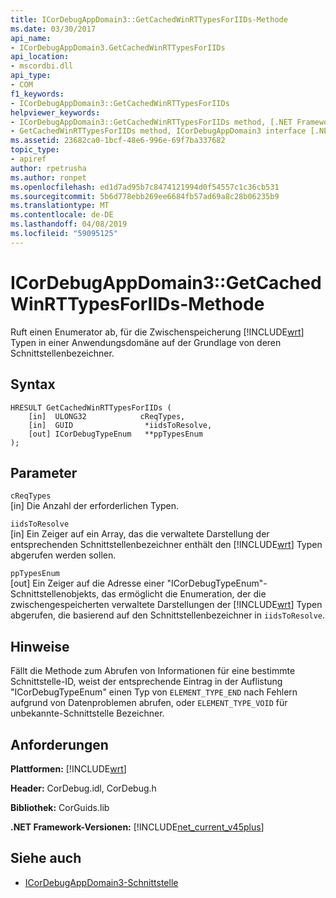 ```yaml
---
title: ICorDebugAppDomain3::GetCachedWinRTTypesForIIDs-Methode
ms.date: 03/30/2017
api_name:
- ICorDebugAppDomain3.GetCachedWinRTTypesForIIDs
api_location:
- mscordbi.dll
api_type:
- COM
f1_keywords:
- ICorDebugAppDomain3::GetCachedWinRTTypesForIIDs
helpviewer_keywords:
- ICorDebugAppDomain3::GetCachedWinRTTypesForIIDs method, [.NET Framework debugging]
- GetCachedWinRTTypesForIIDs method, ICorDebugAppDomain3 interface [.NET Framework debugging]
ms.assetid: 23682ca0-1bcf-48e6-996e-69f7ba337682
topic_type:
- apiref
author: rpetrusha
ms.author: ronpet
ms.openlocfilehash: ed1d7ad95b7c8474121994d0f54557c1c36cb531
ms.sourcegitcommit: 5b6d778ebb269ee6684fb57ad69a8c28b06235b9
ms.translationtype: MT
ms.contentlocale: de-DE
ms.lasthandoff: 04/08/2019
ms.locfileid: "59095125"
---
```

# <a name="icordebugappdomain3getcachedwinrttypesforiids-method"></a>ICorDebugAppDomain3::GetCachedWinRTTypesForIIDs-Methode
Ruft einen Enumerator ab, für die Zwischenspeicherung [!INCLUDE[wrt](../../../../includes/wrt-md.md)] Typen in einer Anwendungsdomäne auf der Grundlage von deren Schnittstellenbezeichner.  
  
## <a name="syntax"></a>Syntax  
  
```  
HRESULT GetCachedWinRTTypesForIIDs (   
    [in]  ULONG32            cReqTypes,  
    [in]  GUID                *iidsToResolve,  
    [out] ICorDebugTypeEnum   **ppTypesEnum  
);  
```  
  
## <a name="parameters"></a>Parameter  
 `cReqTypes`  
 [in] Die Anzahl der erforderlichen Typen.  
  
 `iidsToResolve`  
 [in] Ein Zeiger auf ein Array, das die verwaltete Darstellung der entsprechenden Schnittstellenbezeichner enthält den [!INCLUDE[wrt](../../../../includes/wrt-md.md)] Typen abgerufen werden sollen.  
  
 `ppTypesEnum`  
 [out] Ein Zeiger auf die Adresse einer "ICorDebugTypeEnum"-Schnittstellenobjekts, das ermöglicht die Enumeration, der die zwischengespeicherten verwaltete Darstellungen der [!INCLUDE[wrt](../../../../includes/wrt-md.md)] Typen abgerufen, die basierend auf den Schnittstellenbezeichner in `iidsToResolve`.  
  
## <a name="remarks"></a>Hinweise  
 Fällt die Methode zum Abrufen von Informationen für eine bestimmte Schnittstelle-ID, weist der entsprechende Eintrag in der Auflistung "ICorDebugTypeEnum" einen Typ von `ELEMENT_TYPE_END` nach Fehlern aufgrund von Datenproblemen abrufen, oder `ELEMENT_TYPE_VOID` für unbekannte-Schnittstelle Bezeichner.  
  
## <a name="requirements"></a>Anforderungen  
 **Plattformen:** [!INCLUDE[wrt](../../../../includes/wrt-md.md)]  
  
 **Header:** CorDebug.idl, CorDebug.h  
  
 **Bibliothek:** CorGuids.lib  
  
 **.NET Framework-Versionen:** [!INCLUDE[net_current_v45plus](../../../../includes/net-current-v45plus-md.md)]  
  
## <a name="see-also"></a>Siehe auch

- [ICorDebugAppDomain3-Schnittstelle](../../../../docs/framework/unmanaged-api/debugging/icordebugappdomain3-interface.md)
